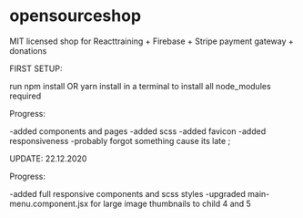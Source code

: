 # opensourceshop
MIT licensed shop for Reacttraining + Firebase + Stripe payment gateway + donations

FIRST SETUP:

run 
npm install OR yarn install
in a terminal to install all node_modules required

Progress:

-added components and pages
-added scss
-added favicon
-added responsiveness
-probably forgot something cause its late ;

UPDATE: 22.12.2020

Progress:

-added full responsive components and scss styles
-upgraded main-menu.component.jsx for large image thumbnails to child 4 and 5
